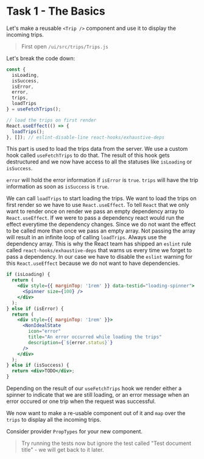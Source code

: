 # Task 1 - The Basics

Let's make a reusable `<Trip />` component and use it to display the incoming trips.

> First open `/ui/src/trips/Trips.js`

Let's break the code down:

```javascript
const {
  isLoading,
  isSuccess,
  isError,
  error,
  trips,
  loadTrips
} = useFetchTrips();

// load the trips on first render
React.useEffect(() => {
  loadTrips();
}, []); // eslint-disable-line react-hooks/exhaustive-deps
```

This part is used to load the trips data from the server. We use a custom hook called `useFetchTrips` to do that. The result of this hook gets destructured and we now have access to all the statuses like `isLoading` or `isSuccess`.

`error` will hold the error information if `isError` is `true`. `trips` will have the trip information as soon as `isSuccess` is `true`.

We can call `loadTrips` to start loading the trips. We want to load the trips on first render so we have to use `React.useEffect`. To tell `React` that we only want to render once on render we pass an empty dependency array to `React.useEffect`. If we were to pass a dependency react would run the effect everytime the dependency changes. Since we do not want the effect to be called more than once we pass an empty array. Not passing the array will result in an infinite loop of calling `loadTrips`. Always use the dependency array. This is why the React team has shipped an `eslint` rule called `react-hooks/exhaustive-deps` that warns us every time we forget to pass a dependency. In our case we have to disable the `eslint` warning for this `React.useEffect` because we do not want to have dependencies.

```jsx
if (isLoading) {
  return (
    <div style={{ marginTop: '1rem' }} data-testid="loading-spinner">
      <Spinner size={100} />
    </div>
  );
} else if (isError) {
  return (
    <div style={{ marginTop: '1rem' }}>
      <NonIdealState
        icon="error"
        title="An error occurred while loading the trips"
        description={`${error.status}`}
      />
    </div>
  );
} else if (isSuccess) {
  return <div>TODO</div>;
}
```

Depending on the result of our `useFetchTrips` hook we render either a spinner to indicate that we are still loading, or an error message when an error occured or one trip when the request was successful.

We now want to make a re-usable component out of it and `map` over the `trips` to display all the incoming trips.

Consider provider `PropTypes` for your new component.

> Try running the tests now but ignore the test called "Test document title" - we will get back to it later.
